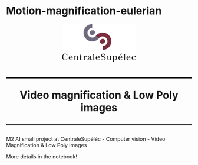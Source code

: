 # Motion-magnification-eulerian

<center><img src='./Figs/cs-logo.png' width=200></center>



<h6><center></center></h6>

<h1>
<hr style=" border:none; height:3px;">
<center>Video magnification & Low Poly images</center>
<hr style=" border:none; height:3px;">
</h1>

M2 AI small project at CentraleSupéléc - Computer vision - Video Magnification &amp; Low Poly Images

More details in the notebook!
